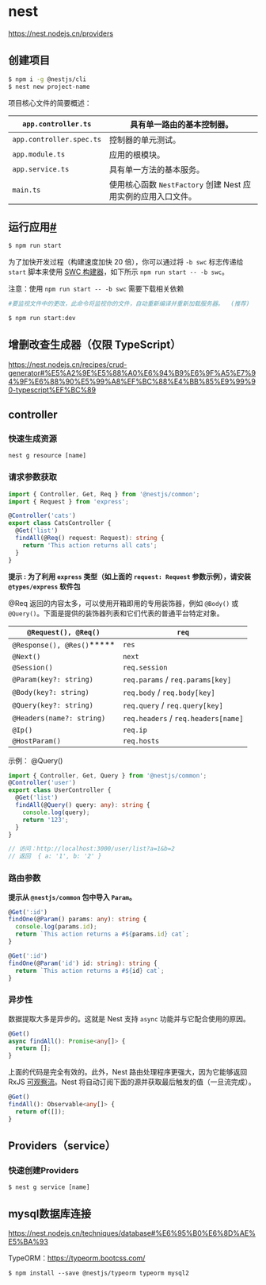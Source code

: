 # nest

https://nest.nodejs.cn/providers

## 创建项目

```bash
$ npm i -g @nestjs/cli
$ nest new project-name
```

项目核心文件的简要概述：

| `app.controller.ts`      | 具有单一路由的基本控制器。                                   |
| ------------------------ | ------------------------------------------------------------ |
| `app.controller.spec.ts` | 控制器的单元测试。                                           |
| `app.module.ts`          | 应用的根模块。                                               |
| `app.service.ts`         | 具有单一方法的基本服务。                                     |
| `main.ts`                | 使用核心函数 `NestFactory` 创建 Nest 应用实例的应用入口文件。 |

## 运行应用[#](https://nest.nodejs.cn/first-steps#运行应用)

```bash
$ npm run start
```

为了加快开发过程（构建速度加快 20 倍），你可以通过将 `-b swc` 标志传递给 `start` 脚本来使用 [SWC 构建器](https://nest.nodejs.cn/recipes/swc)，如下所示 `npm run start -- -b swc`。

注意：使用  `npm run start -- -b swc`  需要下载相关依赖

```bash
#要监视文件中的更改，此命令将监视你的文件，自动重新编译并重新加载服务器。  (推荐)

$ npm run start:dev
```

## 增删改查生成器（仅限 TypeScript）

https://nest.nodejs.cn/recipes/crud-generator#%E5%A2%9E%E5%88%A0%E6%94%B9%E6%9F%A5%E7%94%9F%E6%88%90%E5%99%A8%EF%BC%88%E4%BB%85%E9%99%90-typescript%EF%BC%89

## controller

### 快速生成资源

```
nest g resource [name]
```

### 请求参数获取

```ts
import { Controller, Get, Req } from '@nestjs/common';
import { Request } from 'express';   

@Controller('cats')
export class CatsController {
  @Get('list')
  findAll(@Req() request: Request): string {
    return 'This action returns all cats';
  }
}
```

**提示 : 为了利用 `express` 类型（如上面的 `request: Request` 参数示例），请安装 `@types/express` 软件包**



@Req  返回的内容太多，可以使用开箱即用的专用装饰器，例如 `@Body()` 或 `@Query()`。下面是提供的装饰器列表和它们代表的普通平台特定对象。

| `@Request(), @Req()`       | `req`                               |
| -------------------------- | ----------------------------------- |
| `@Response(), @Res()`***** | `res`                               |
| `@Next()`                  | `next`                              |
| `@Session()`               | `req.session`                       |
| `@Param(key?: string)`     | `req.params` / `req.params[key]`    |
| `@Body(key?: string)`      | `req.body` / `req.body[key]`        |
| `@Query(key?: string)`     | `req.query` / `req.query[key]`      |
| `@Headers(name?: string)`  | `req.headers` / `req.headers[name]` |
| `@Ip()`                    | `req.ip`                            |
| `@HostParam()`             | `req.hosts`                         |

示例： @Query()

```ts
import { Controller, Get, Query } from '@nestjs/common';
@Controller('user')
export class UserController {
  @Get('list')
  findAll(@Query() query: any): string {
    console.log(query);
    return '123';
  }
}

// 访问：http://localhost:3000/user/list?a=1&b=2
// 返回  { a: '1', b: '2' }
```

### 路由参数

**提示从 `@nestjs/common` 包中导入 `Param`。**

```ts
@Get(':id')
findOne(@Param() params: any): string {
  console.log(params.id);
  return `This action returns a #${params.id} cat`;
}
```

```ts
@Get(':id')
findOne(@Param('id') id: string): string {
  return `This action returns a #${id} cat`;
}
```

### 异步性

数据提取大多是异步的。这就是 Nest 支持 `async` 功能并与它配合使用的原因。

```ts
@Get()
async findAll(): Promise<any[]> {
  return [];
}
```

上面的代码是完全有效的。此外，Nest 路由处理程序更强大，因为它能够返回 RxJS [可观察流](http://reactivex.io/rxjs/class/es6/Observable.js~Observable.html)。Nest 将自动订阅下面的源并获取最后触发的值（一旦流完成）。

```ts
@Get()
findAll(): Observable<any[]> {
  return of([]);
}
```



## Providers（service）

### 快速创建Providers

```
$ nest g service [name]
```

## mysql数据库连接

https://nest.nodejs.cn/techniques/database#%E6%95%B0%E6%8D%AE%E5%BA%93

TypeORM：https://typeorm.bootcss.com/

```
$ npm install --save @nestjs/typeorm typeorm mysql2
```

